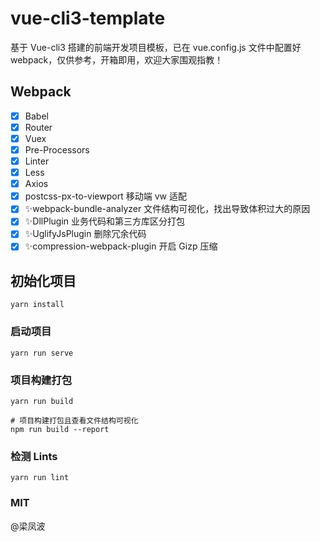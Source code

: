 # vue-cli3-template
基于 Vue-cli3 搭建的前端开发项目模板，已在 vue.config.js 文件中配置好 webpack，仅供参考，开箱即用，欢迎大家围观指教！

## Webpack
- [x] Babel
- [x] Router
- [x] Vuex
- [x] Pre-Processors
- [x] Linter
- [x] Less
- [x] Axios
- [x] postcss-px-to-viewport 移动端 vw 适配
- [x] ✨webpack-bundle-analyzer 文件结构可视化，找出导致体积过大的原因
- [x] ✨DllPlugin  业务代码和第三方库区分打包
- [x] ✨UglifyJsPlugin 删除冗余代码
- [x] ✨compression-webpack-plugin 开启 Gizp 压缩

## 初始化项目
```
yarn install
```

### 启动项目
```
yarn run serve
```

### 项目构建打包
```
yarn run build

# 项目构建打包且查看文件结构可视化
npm run build --report
```


### 检测 Lints
```
yarn run lint
```

### MIT
@梁凤波
